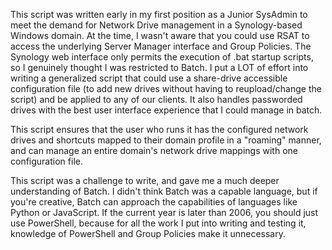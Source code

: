 This script was written early in my first position as a Junior SysAdmin to meet the demand for Network Drive management in a Synology-based Windows domain. At the time, I wasn't aware that you could use RSAT to access the underlying Server Manager interface and Group Policies. The Synology web interface only permits the execution of .bat startup scripts, so I genuinely thought I was restricted to Batch. I put a LOT of effort into writing a generalized script that could use a share-drive accessible configuration file (to add new drives without having to reupload/change the script) and be applied to any of our clients. It also handles passworded drives with the best user interface experience that I could manage in batch.

This script ensures that the user who runs it has the configured network drives and shortcuts mapped to their domain profile in a "roaming" manner, and can manage an entire domain's network drive mappings with one configuration file.

This script was a challenge to write, and gave me a much deeper understanding of Batch. I didn't think Batch was a capable language, but if you're creative, Batch can approach the capabilities of languages like Python or JavaScript. If the current year is later than 2006, you should just use PowerShell, because for all the work I put into writing and testing it, knowledge of PowerShell and Group Policies make it unnecessary.
